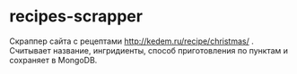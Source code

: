 # recipes-scrapper
Скраппер сайта с рецептами http://kedem.ru/recipe/christmas/ . Считывает название, ингридиенты, способ приготовления по пунктам и сохраняет в MongoDB.
